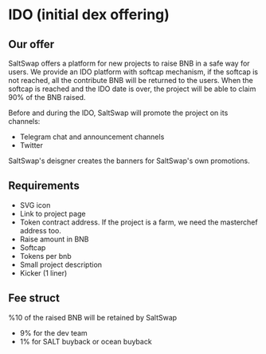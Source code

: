 # IDO (initial dex offering)

## Our offer
SaltSwap offers a platform for new projects to raise BNB in a safe way for users.
We provide an IDO platform with softcap mechanism, if the softcap is not reached, all the contribute BNB will be returned to the users.
When the softcap is reached and the IDO date is over, the project will be able to claim 90% of the BNB raised.

Before and during the IDO, SaltSwap will promote the project on its channels:
 - Telegram chat and announcement channels
 - Twitter

SaltSwap's deisgner creates the banners for SaltSwap's own promotions.


## Requirements
- SVG icon
- Link to project page
- Token contract address. If the project is a farm, we need the masterchef address too.
- Raise amount in BNB
- Softcap
- Tokens per bnb
- Small project description
- Kicker (1 liner)


## Fee struct
%10 of the raised BNB will be retained by SaltSwap
- 9% for the dev team
- 1% for SALT buyback or ocean buyback

